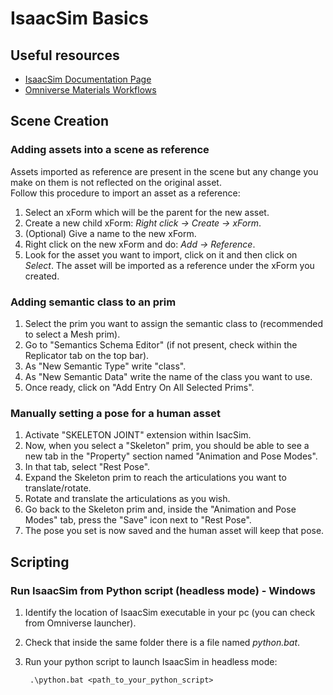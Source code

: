 # IsaacSim Basics

## Useful resources
- [IsaacSim Documentation Page](https://docs.isaacsim.omniverse.nvidia.com/latest/index.html) 
- [Omniverse Materials Workflows](https://docs.omniverse.nvidia.com/materials-and-rendering/latest/materials_workflows.html)

## Scene Creation

### Adding assets into a scene as reference
Assets imported as reference are present in the scene but any change you make on them is not reflected on the original asset.\
Follow this procedure to import an asset as a reference:
1. Select an xForm which will be the parent for the new asset.
2. Create a new child xForm: _Right click -> Create -> xForm_.
3. (Optional) Give a name to the new xForm.
4. Right click on the new xForm and do: _Add -> Reference_.
5. Look for the asset you want to import, click on it and then click on _Select_. The asset will be imported as a reference under the xForm you created.

### Adding semantic class to an prim
1. Select the prim you want to assign the semantic class to (recommended to select a Mesh prim).
2. Go to "Semantics Schema Editor" (if not present, check within the Replicator tab on the top bar).
3. As "New Semantic Type" write "class".
4. As "New Semantic Data" write the name of the class you want to use.
5. Once ready, click on "Add Entry On All Selected Prims".

### Manually setting a pose for a human asset
1. Activate "SKELETON JOINT" extension within IsacSim.
2. Now, when you select a "Skeleton" prim, you should be able to see a new tab in the "Property" section named "Animation and Pose Modes".
3. In that tab, select "Rest Pose".
3. Expand the Skeleton prim to reach the articulations you want to translate/rotate.
4. Rotate and translate the articulations as you wish.
5. Go back to the Skeleton prim and, inside the "Animation and Pose Modes" tab, press the "Save" icon next to "Rest Pose".
6. The pose you set is now saved and the human asset will keep that pose.

## Scripting

### Run IsaacSim from Python script (headless mode) - Windows
1. Identify the location of IsaacSim executable in your pc (you can check from Omniverse launcher).
2. Check that inside the same folder there is a file named _python.bat_.
3. Run your python script to launch IsaacSim in headless mode:
    
        .\python.bat <path_to_your_python_script>

